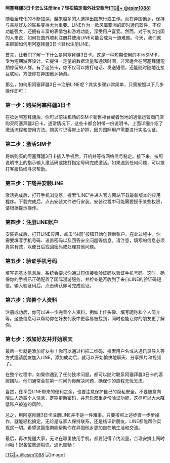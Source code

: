 **阿塞拜疆3日卡怎么注册line？轻松搞定海外社交账号[[TG💪+ @esim1088](https://t.me/s/esim1088)]**

随着全球化的不断加深，越来越多的人选择出国旅行或工作。而在异国他乡，保持与亲朋好友的联系变得尤为重要。LINE作为一款风靡亚洲的即时通讯软件，不仅功能强大，还拥有丰富的表情包和游戏功能，深受用户喜爱。然而，对于初次出国的人来说，如何在国外顺利注册并使用LINE可能会成为一道难题。今天，我们就来聊聊如何用阿塞拜疆3日卡轻松注册LINE。

首先，让我们了解一下什么是阿塞拜疆3日卡。这是一种短期使用的本地SIM卡，专为短期游客设计。它提供一定量的数据流量和通话时间，非常适合在阿塞拜疆短期停留的人群。有了这张卡，你不仅可以拨打电话、发送短信，还能随时随地连接互联网，方便你在异国他乡畅游。

那么，如何用阿塞拜疆3日卡注册LINE呢？其实步骤非常简单，只需按照以下几步操作即可：

### 第一步：购买阿塞拜疆3日卡

在抵达阿塞拜疆后，你可以前往机场的SIM卡销售柜台或者当地的通信运营商门店购买阿塞拜疆3日卡。通常情况下，这些卡都会附带一份说明书，上面详细介绍了激活流程和使用方法。购买时记得带上护照，因为国际用户需要进行实名认证。

### 第二步：激活SIM卡

将新购买的阿塞拜疆3日卡插入手机后，开机并等待网络信号稳定。接下来，按照说明书上的指示输入激活码或拨打指定号码完成激活。如果遇到任何问题，可以拨打客服热线寻求帮助。

### 第三步：下载并安装LINE

激活完成后，打开手机浏览器，搜索“LINE”并进入官方网站下载最新版本的应用程序。下载完成后，点击安装文件进行安装。安装过程中可能需要授予某些权限，请根据提示操作。

### 第四步：注册LINE账户

安装完成后，打开LINE应用，点击“注册”按钮开始创建新账户。在此过程中，你需要填写手机号码、设置密码以及回答安全问题等信息。请注意，填写的信息必须真实有效，以便日后找回密码或处理其他问题。

### 第五步：验证手机号码

填写完基本信息后，系统会要求你通过短信接收验证码以验证手机号码。这时，确保你的手机已正确配置了国际漫游服务，并检查是否收到了来自LINE的验证码短信。输入验证码后，点击确认即可完成验证。

### 第六步：完善个人资料

注册成功后，你可以进一步完善个人资料，例如上传头像、填写昵称和个人简介等。这些信息可以帮助你在好友列表中更容易被找到，同时也能让你的朋友更了解你。

### 第七步：添加好友并开始聊天

最后一步就是添加好友啦！你可以通过扫描二维码、搜索用户名或从通讯录导入等方式邀请朋友加入LINE。添加成功后，就可以开始愉快地聊天、分享照片和视频了。

在整个过程中，如果你遇到了任何技术问题，都可以随时联系阿塞拜疆3日卡的客服团队。他们通常会在第一时间为你解决问题，确保你的旅程无忧无虑。

当然，在享受LINE带来的便利之余，也要注意保护自己的隐私安全。不要随意向陌生人透露个人信息，定期更新密码，并开启双重身份验证功能，这样可以大大降低账户被盗的风险。

总之，用阿塞拜疆3日卡注册LINE并不是一件难事。只要按照上述步骤一步步操作，就能轻松搞定。无论是与家人保持联系，还是结识新朋友，LINE都能帮你实现这一切。希望这篇指南能帮助你在异国他乡更加自在地生活和交流。

最后，再次提醒大家，无论在哪里使用手机，都要记得节约流量，合理安排上网时间哦！祝各位旅途愉快，通讯顺畅！

[[TG💪+ @esim1088](https://t.me/s/esim1088) ![Image](https://i.postimg.cc/4NQfJmqS/Snipaste-2025-05-13-00-14-12.png)]